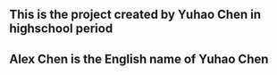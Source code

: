 ## This is the project created by Yuhao Chen in highschool period
## Alex Chen is the English name of Yuhao Chen
